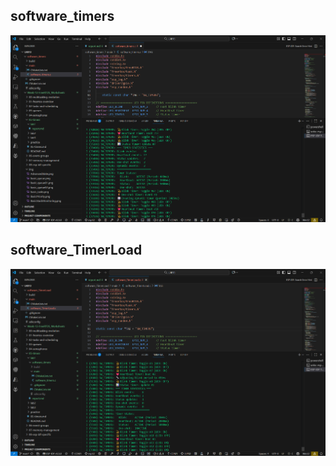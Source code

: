 ## software_timers
![alt text](../../img/software_timers.png)

## software_TimerLoad
![alt text](../../img/software_TimerLoad.png)